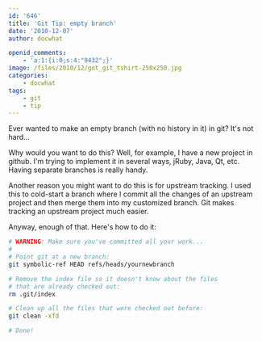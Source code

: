 ```yaml
---
id: '646'
title: 'Git Tip: empty branch'
date: '2010-12-07'
author: docwhat

openid_comments:
    - 'a:1:{i:0;s:4:"9432";}'
image: /files/2010/12/got_git_tshirt-250x250.jpg
categories:
    - docwhat
tags:
    - git
    - tip
---
```


Ever wanted to make an empty branch (with no history in it) in git? It's not
hard...

Why would you want to do this? Well, for example, I have a new project in
github. I'm trying to implement it in several ways, jRuby, Java, Qt, etc.
Having separate branches is really handy.

Another reason you might want to do this is for upstream tracking. I used this
to cold-start a branch where I commit all the changes of an upstream project
and then merge them into my customized branch. Git makes tracking an upstream
project much easier.

Anyway, enough of that. Here's how to do it:

```bash
# WARNING: Make sure you've committed all your work...
#
# Point git at a new branch:
git symbolic-ref HEAD refs/heads/yournewbranch

# Remove the index file so it doesn't know about the files
# that are already checked out:
rm .git/index

# Clean up all the files that were checked out before:
git clean -xfd

# Done!
```
